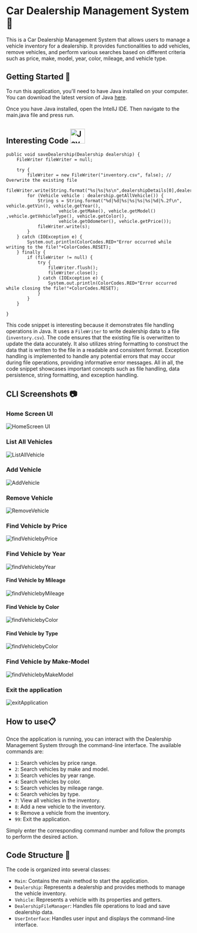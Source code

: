 # Car Dealership Management System 🏢

This is a Car Dealership Management System that allows users to manage a vehicle inventory for a dealership. It provides functionalities to add vehicles, remove vehicles, and perform various searches based on different criteria such as price, make, model, year, color, mileage, and vehicle type.
## Getting Started 🚀

To run this application, you'll need to have Java installed on your computer. You can download the latest version of Java [here](https://www.java.com/en/download/).

Once you have Java installed, open the IntellJ IDE. Then navigate to the main.java file and press run.

## Interesting Code <img src="https://github.com/devicons/devicon/blob/master/icons/java/java-original-wordmark.svg" title="Java" alt="Java" width="40" height="40"/>&nbsp;

    public void saveDealership(Dealership dealership) {
        FileWriter fileWriter = null;

        try {
            fileWriter = new FileWriter("inventory.csv", false); // Overwrite the existing file
            fileWriter.write(String.format("%s|%s|%s\n",dealershipDetails[0],dealershipDetails[1],dealershipDetails[2]));
            for (Vehicle vehicle : dealership.getAllVehicle()) {
                String s = String.format("%d|%d|%s|%s|%s|%s|%d|%.2f\n", vehicle.getVin(), vehicle.getYear(),
                        vehicle.getMake(), vehicle.getModel() ,vehicle.getVehicleType(), vehicle.getColor(),
                        vehicle.getOdometer(), vehicle.getPrice());
                fileWriter.write(s);
            }
        } catch (IOException e) {
            System.out.println(ColorCodes.RED+"Error occurred while writing to the file!"+ColorCodes.RESET);
        } finally {
            if (fileWriter != null) {
                try {
                    fileWriter.flush();
                    fileWriter.close();
                } catch (IOException e) {
                    System.out.println(ColorCodes.RED+"Error occurred while closing the file!"+ColorCodes.RESET);
                }
            }
        }

    }

This code snippet is interesting because it demonstrates file handling operations in Java. It uses a `FileWriter` to write dealership data to a file (`inventory.csv`). The code ensures that the existing file is overwritten to update the data accurately. It also utilizes string formatting to construct the data that is written to the file in a readable and consistent format. Exception handling is implemented to handle any potential errors that may occur during file operations, providing informative error messages. All in all, the code snippet showcases important concepts such as file handling, data persistence, string formatting, and exception handling.

## CLI Screenshots 📷
### Home Screen UI

![HomeScreen UI](screenshots/homeCar.png)

### List All Vehicles

![ListAllVehicle](screenshots/allCars.png)

### Add Vehicle

![AddVehicle](screenshots/AddCar.png)

### Remove Vehicle

![RemoveVehicle](screenshots/RemoveCar.png)

### Find Vehicle by Price

![findVehiclebyPrice](screenshots/priceCar.png)

### Find Vehicle by Year

![findVehiclebyYear](screenshots/yearCar.png)

#### Find Vehicle by Mileage

![findVehiclebyMileage](screenshots/MileageCar.png)

#### Find Vehicle by Color

![findVehiclebyColor](screenshots/colorCar.png)

#### Find Vehicle by Type

![findVehiclebyColor](screenshots/typeCar.png)

### Find Vehicle by Make-Model

![findVehiclebyMakeModel](screenshots/makemodel.png)

### Exit the application

![exitApplication](screenshots/exitCar.png)

## How to use📋

Once the application is running, you can interact with the Dealership Management System through the command-line interface. The available commands are:

- `1`: Search vehicles by price range.
- `2`: Search vehicles by make and model.
- `3`: Search vehicles by year range.
- `4`: Search vehicles by color.
- `5`: Search vehicles by mileage range.
- `6`: Search vehicles by type.
- `7`: View all vehicles in the inventory.
- `8`: Add a new vehicle to the inventory.
- `9`: Remove a vehicle from the inventory.
- `99`: Exit the application.

Simply enter the corresponding command number and follow the prompts to perform the desired action.

## Code Structure 📁
The code is organized into several classes:

- `Main`: Contains the main method to start the application.
- `Dealership`: Represents a dealership and provides methods to manage the vehicle inventory.
- `Vehicle`: Represents a vehicle with its properties and getters.
- `DealershipFileManager`: Handles file operations to load and save dealership data.
- `UserInterface`: Handles user input and displays the command-line interface.


